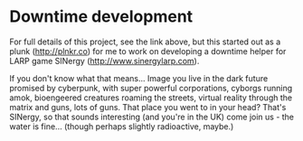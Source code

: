 Downtime development
====================
For full details of this project, see the link above, but this started out as a plunk 
(http://plnkr.co) for me to work on developing a downtime helper for LARP game SINergy
(http://www.sinergylarp.com).

If you don't know what that means... Image you live in
the dark future promised by cyberpunk, with super powerful corporations, cyborgs
running amok, bioengeered creatures roaming the streets, virtual reality through 
the matrix and guns, lots of guns.  That place you went to in your head? That's 
SINergy, so that sounds interesting (and you're in the UK) come join us - the water 
is fine... (though perhaps slightly radioactive, maybe.)

